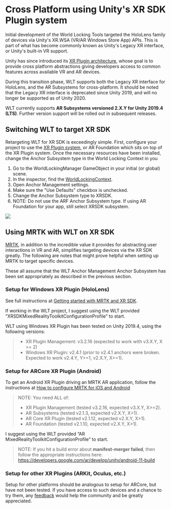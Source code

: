 
# Cross Platform using Unity's XR SDK Plugin system

Initial development of the World Locking Tools targeted the HoloLens family of devices via Unity's XR.WSA (VR/AR Windows Store App) APIs. This is part of what has become commonly known as Unity's Legacy XR interface, or Unity's built-in VR support. 

Unity has since introduced its [XR Plugin architecture](https://docs.unity3d.com/Manual/XRPluginArchitecture.html), whose goal is to provide cross platform abstractions giving developers access to common features across available VR and AR devices.

During this transition phase, WLT supports both the Legacy XR interface for HoloLens, and the AR Subsystems for cross-platform. It should be noted that the Legacy XR interface is deprecated since Unity 2019, and will no longer be supported as of Unity 2020. 

WLT currently supports **AR Subsystems versioned 2.X.Y for Unity 2019.4 (LTS)**. Further version support will be rolled out in subsequent releases.

## Switching WLT to target XR SDK

Retargeting WLT for XR SDK is exceedingly simple. First, configure your project to use the [XR Plugin system](https://docs.unity3d.com/Manual/configuring-project-for-xr.html), or AR Foundation which sits on top of the XR Plugin system. Once the necessary resources have been installed, change the Anchor Subsystem type in the World Locking Context in you

1. Go to the WorldLockingManager GameObject in your initial (or global) scene.
2. In the inspector, find the [WorldLockingContext](WorldLockingContext.md).
3. Open Anchor Management settings.
4. Make sure the "Use Defaults" checkbox is unchecked.
5. Change the Anchor Subsystem type to XRSDK.
6. NOTE: Do not use the ARF Anchor Subsystem type. If using AR Foundation for your app, still select XRSDK subsystem.

![](~/DocGen/Images/Screens/AnchorSubsystemXRSDK.jpg)

## Using MRTK with WLT on XR SDK

[MRTK](https://microsoft.github.io/MixedRealityToolkit-Unity/README.html), in addition to the incredible value it provides for abstracting user interactions in VR and AR, simplifies targeting devices via the XR SDK greatly. The following are notes that might prove helpful when setting up MRTK to target specific devices.

These all assume that the WLT Anchor Management Anchor Subsystem has been set appropriately as described in the previous section.

### Setup for Windows XR Plugin (HoloLens)

See full instructions at [Getting started with MRTK and XR SDK](https://microsoft.github.io/MixedRealityToolkit-Unity/version/releases/2.5.1/Documentation/GettingStartedWithMRTKAndXRSDK.html?q=2020).

If working in the WLT project, I suggest using the WLT provided “XRSDKMixedRealityToolkitConfigurationProfile” to start.

WLT using Windows XR Plugin has been tested on Unity 2019.4, using the following versions:
> * XR Plugin Management: v3.2.16 (expected to work with v3.X.Y, X >= 2)
> * Windows XR Plugin: v2.4.1 (prior to v2.4.1 anchors were broken. Expected to work v2.4.Y, Y>=1, v2.X.Y, X>=1). 

### Setup for ARCore XR Plugin (Android)

To get an Android XR Plugin driving an MRTK AR application, follow the instructions at [How to configure MRTK for iOS and Android](https://microsoft.github.io/MixedRealityToolkit-Unity/version/releases/2.5.1/Documentation/CrossPlatform/UsingARFoundation.html?q=2020)

> NOTE: You need ALL of:
> * XR Plugin Management (tested v3.2.16, expected v3.X.Y, X>=2).
> * AR Subsystems (tested v2.1.3, expected v2.X.Y, X>1).
> * AR Core XR Plugin (tested v2.1.12, expected v2.X.Y, X>1).
> * AR Foundation (tested v2.1.10, expected v2.X.Y, X>1).

I suggest using the WLT provided “AR MixedRealityToolkitConfigurationProfile” to start.

> NOTE: If you hit a build error about **manifest-merger failed**, then follow the appropriate instructions here:
https://developers.google.com/ar/develop/unity/android-11-build

### Setup for other XR Plugins (ARKit, Oculus, etc.)

Setup for other platforms should be analogous to setup for ARCore, but have not been tested. If you have access to such devices and a chance to try them, any [feedback](~/DocGen/Documentation/Howtos/Contributing.md) would help the community and be greatly appreciated.